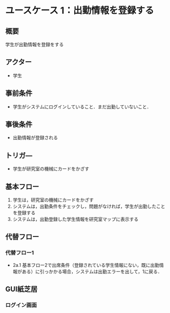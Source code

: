 # ユースケース 1：出勤情報を登録する

## 概要
学生が出勤情報を登録をする

## アクター
- 学生

## 事前条件
- 学生がシステムにログインしていること．まだ出勤していないこと．

## 事後条件
- 出勤情報が登録される

## トリガ―
- 学生が研究室の機械にカードをかざす

## 基本フロー
1. 学生は，研究室の機械にカードをかざす
2. システムは，出勤条件をチェックし，問題がなければ，学生が出勤したことを登録する
3. システムは，出勤登録した学生情報を研究室マップに表示する

## 代替フロー
### 代替フロー1
- 2a.1 基本フロー2で出席条件（登録されている学生情報にない，既に出勤情報がある）に引っかかる場合，システムは出勤エラーを出して，1に戻る．

## GUI紙芝居
### ログイン画面